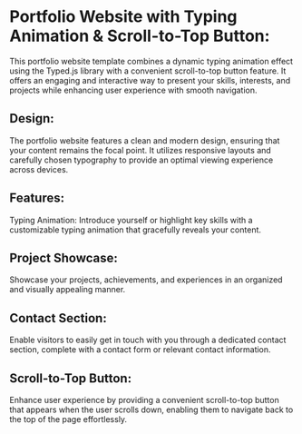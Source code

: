<h1>Portfolio Website with Typing Animation & Scroll-to-Top Button:</h1>
This portfolio website template combines a dynamic typing animation effect using the Typed.js library with a convenient scroll-to-top button feature. It offers an engaging and interactive way to present your skills, interests, and projects while enhancing user experience with smooth navigation.

<h2>Design:</h2>
The portfolio website features a clean and modern design, ensuring that your content remains the focal point. It utilizes responsive layouts and carefully chosen typography to provide an optimal viewing experience across devices.

<h2>Features:</h2>
Typing Animation: Introduce yourself or highlight key skills with a customizable typing animation that gracefully reveals your content.

<h2>Project Showcase: </h2>Showcase your projects, achievements, and experiences in an organized and visually appealing manner.

<h2>Contact Section:</h2> Enable visitors to easily get in touch with you through a dedicated contact section, complete with a contact form or relevant contact information.

<h2>Scroll-to-Top Button:</h2> Enhance user experience by providing a convenient scroll-to-top button that appears when the user scrolls down, enabling them to navigate back to the top of the page effortlessly.
